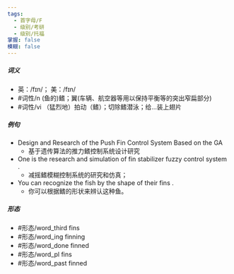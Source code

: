 ```yaml
---
tags:
  - 首字母/F
  - 级别/考研
  - 级别/托福
掌握: false
模糊: false
---
```

##### 词义
- 英：/fɪn/； 美：/fɪn/
- #词性/n  (鱼的)鳍；翼(车辆、航空器等用以保持平衡等的突出窄扁部分)
- #词性/vi  （猛烈地）拍动（鳍）；切除鳍潜泳；给…装上翅片
##### 例句
- Design and Research of the Push Fin Control System Based on the GA
	- 基于遗传算法的推力鳍控制系统设计研究
- One is the research and simulation of fin stabilizer fuzzy control system .
	- 减摇鳍模糊控制系统的研究和仿真；
- You can recognize the fish by the shape of their fins .
	- 你可以根据鳍的形状来辨认这种鱼。
##### 形态
- #形态/word_third fins
- #形态/word_ing finning
- #形态/word_done finned
- #形态/word_pl fins
- #形态/word_past finned
